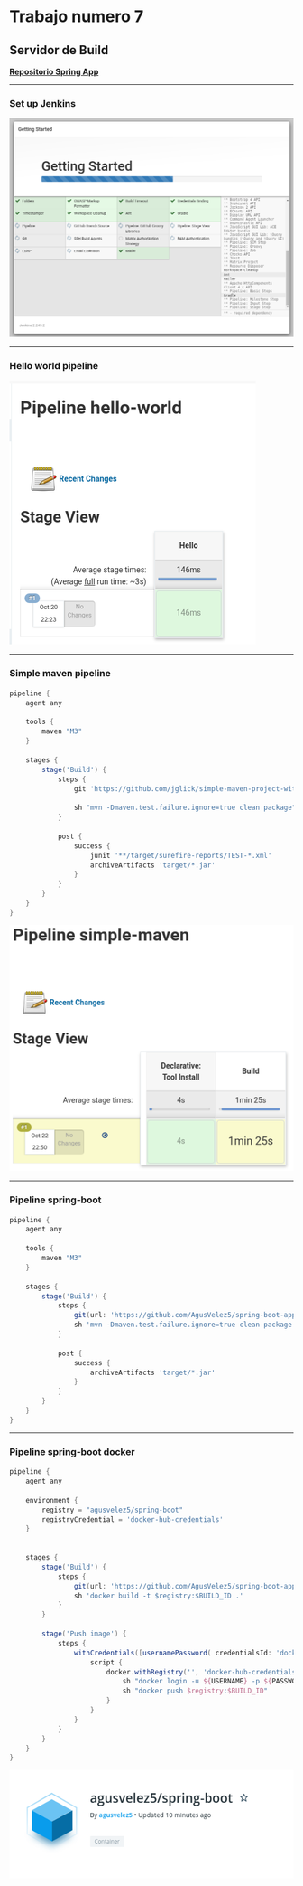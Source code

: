 # Trabajo numero 7
## Servidor de Build

[__Repositorio Spring App__](https://github.com/AgusVelez5/spring-boot-app)

- - -

### Set up Jenkins

![Set up](./images/set_up_jenkins.png)

- - -

### Hello world pipeline

![Hello world](./images/hello_world.png)

- - -

### Simple maven pipeline

~~~groovy
pipeline {
    agent any

    tools {
        maven "M3"
    }

    stages {
        stage('Build') {
            steps {
                git 'https://github.com/jglick/simple-maven-project-with-tests.git'

                sh "mvn -Dmaven.test.failure.ignore=true clean package"
            }

            post {
                success {
                    junit '**/target/surefire-reports/TEST-*.xml'
                    archiveArtifacts 'target/*.jar'
                }
            }
        }
    }
}
~~~

![Simple maven](./images/simple-maven.png)

- - -

### Pipeline spring-boot

~~~groovy
pipeline {
    agent any

    tools {
        maven "M3"
    }

    stages {
        stage('Build') {
            steps {
                git(url: 'https://github.com/AgusVelez5/spring-boot-app.git', branch: 'master', poll: true)
                sh 'mvn -Dmaven.test.failure.ignore=true clean package'
            }

            post {
                success {
                    archiveArtifacts 'target/*.jar'
                }
            }
        }
    }
}
~~~

- - -

### Pipeline spring-boot docker

~~~groovy
pipeline {
    agent any

    environment { 
        registry = "agusvelez5/spring-boot" 
        registryCredential = 'docker-hub-credentials' 
    }
    
    
    stages {
        stage('Build') {
            steps {
                git(url: 'https://github.com/AgusVelez5/spring-boot-app.git', branch: 'master', poll: true)
                sh 'docker build -t $registry:$BUILD_ID .'
            }
        }
        
        stage('Push image') {
            steps {
                withCredentials([usernamePassword( credentialsId: 'docker-hub-credentials', usernameVariable: 'USERNAME', passwordVariable: 'PASSWORD')]) {
                    script {
                        docker.withRegistry('', 'docker-hub-credentials') {
                            sh "docker login -u ${USERNAME} -p ${PASSWORD}"
                            sh "docker push $registry:$BUILD_ID"
                        }   
                    }
                }   
            }
        }
    }
}
~~~

![Dockerhub](./images/dockerhub.png)